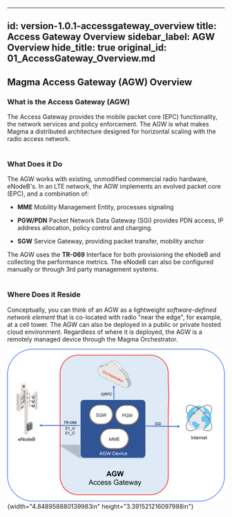 
---
id: version-1.0.1-accessgateway_overview
title: Access Gateway Overview
sidebar_label: AGW Overview
hide_title: true
original_id: 01_AccessGateway_Overview.md
---
## Magma Access Gateway (AGW) Overview


### What is the Access Gateway (AGW)

The Access Gateway provides the mobile packet core (EPC) functionality,
the network services and policy enforcement. The AGW is what makes Magma
a distributed architecture designed for horizontal scaling with the
radio access network.<br><br/>

### What Does it Do

The AGW works with existing, unmodified commercial radio hardware,
eNodeB's. In an LTE network, the AGW implements an evolved packet core
(EPC), and a combination of:

-   **MME** Mobility Management Entity, processes signaling

-   **PGW/PDN** Packet Network Data Gateway (SGi) provides PDN access, IP address allocation, policy control and charging.

-   **SGW** Service Gateway, providing packet transfer, mobility anchor

The AGW uses the **TR-069** Interface for both provisioning the eNodeB
and collecting the performance metrics. The eNodeB can also be
configured manually or through 3rd party management systems.<br><br/>

### Where Does it Reside

Conceptually, you can think of an AGW as a lightweight *software-defined network element* that is co-located with radio "near
the edge", for example, at a cell tower. The AGW can also be deployed in a public or private hosted cloud environment. Regardless of where it is deployed, the AGW is a remotely managed device through the Magma Orchestrator.


![Magma Access Gateway Architecture](https://github.com/englishthomas/training/blob/master/Docusaurus/assets/agw_architecture_v1.png){width="4.848958880139983in"
height="3.391521216097988in"}
<br><br/>
